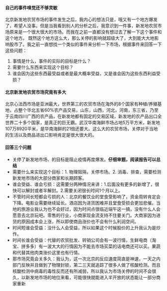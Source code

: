 #### 自己的事件嗅觉还不够灵敏
北京新发地农贸市场的事件发生之后，我内心的想法只是，哦又有一个地方爆发了，希望人没事。但是当我看到别人的分析之后，我意识到一件事，新发地农贸市场原来是一个很大很大的市场。而我在之前一直都没有想过去了解一下这个事件和这个地方。
既然这个地方这么大，那么关停的影响就超级大了，大到能大大地影响股市了。我之前一直想找一个类似的事件来分析一下市场，根据事件来回答一下这些问题：
1. 事情是什么，事件的实际的目标是什么？
2. 需要什么东西来实现这个目标？
3. 谁会因为这些东西最受益或者是最大概率受益，又是谁会因为这些东西利益受损？ 

#### 北京新发地农贸市场究竟有多大
北京心法西市场是亚洲最大，世界第三的农贸市场在海外的8个国家有种植/养殖基地，占整个华北五省60%农产品交易，山东，山西，河北，河南，东三省，乃至于云南四川广西的农产品，在新发地都有固定的交易区域，新发地的农产品出口全世界二十多个国家，是真正的巨无霸。武汉华南海鲜市场占地5万平方米，新发地107万8920平米，是华南海鲜的21倍还要大。这么大的农贸市场，关停对于当地的生活以及商品进出口影响肯定是很大很大的。

#### 回答三个问题
- 关停了新发地市场、的目标是阻止疫情再度爆发。**仔细审题，阅读报告可以总结**
- 需要什么来实现这个目标：1. 物理阻隔，关停市场。2. 消毒、排查，需要检测新发地市场的大部分商家和长期顾客。
- 谁会受益、谁会亏损：这需要分两种情况来讲：1.后面没有更多的新增了，很快可以解封或者半解封。2.需要关闭很长时间1个月以上。
- 不管时间长短都会亏损的人：北京的餐饮业的堂食受影响了，资金周转肯定会下降。电影业需要继续延长。酒店因为进货困难并且堂食受损会更加悲催。当地的旅游业我认为也不会好过，因为时间点很临近端午这一搞，没有什么人会愿意去北京玩吧。零售的行业，小商家现金流支持不住要关门。大商家因为进货的原因成本会上涨，所以即使商品涨价也不会有什么利润空间。
- 时间短谁会受益：没什么人会受益，所以如果这个时候股价的上升我认为是炒作。
- 时间长谁会受益：代替的农贸批发、转销公司会有一波行情，生鲜电商（淘宝、拼多多）有一波大大的行情因为不能去市场买菜的话电商还可以买。果蔬和代替其他肉类涨价这里也有行情。
- 那市场究竟会关多久：我认为，这一次北京的反应速度简直是神速，一天之内部门反映并且做到了物理封锁，第二三天就追踪了很多人做了核酸检测。而且核酸检测中病毒的毒性反而还有所减弱，所以我认为市场关停的时间不会很久，以新发地市场的地位来看，可能很快就能进入半开放的状态能让一部分商家重新